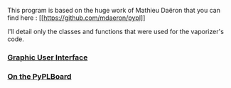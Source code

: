 This program is based on the huge work of Mathieu Daëron that you can find here : [[https://github.com/mdaeron/pypl]]

I'll detail only the classes and functions that were used for the vaporizer's code. 

### [Graphic User Interface](https://github.com/camille-evey/vaporiser/blob/fa11f945da0120df84ff6f1145006221cf0fde07/Graphic%20User%20Interface.md)

### [On the PyPLBoard](https://github.com/camille-evey/vaporiser/blob/2eb409dc88c44b53b0c6ad7c3a631277d30b5cd4/on%20PyPL%20Board.md)


